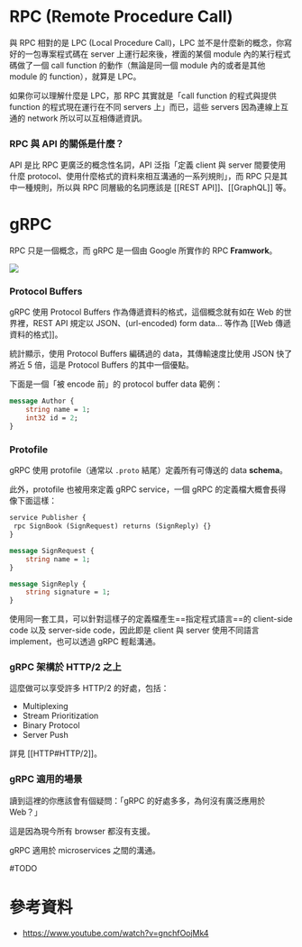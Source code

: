# RPC (Remote Procedure Call)

與 RPC 相對的是 LPC (Local Procedure Call)，LPC 並不是什麼新的概念，你寫好的一包專案程式碼在 server 上運行起來後，裡面的某個 module 內的某行程式碼做了一個 call function 的動作（無論是同一個 module 內的或者是其他 module 的 function），就算是 LPC。

如果你可以理解什麼是 LPC，那 RPC 其實就是「call function 的程式與提供 function 的程式現在運行在不同 servers 上」而已，這些 servers 因為連線上互通的 network 所以可以互相傳遞資訊。

### RPC 與 API 的關係是什麼？

API 是比 RPC 更廣泛的概念性名詞，API 泛指「定義 client 與 server 間要使用什麼 protocol、使用什麼格式的資料來相互溝通的一系列規則」，而 RPC 只是其中一種規則，所以與 RPC 同層級的名詞應該是 [[REST API]]、[[GraphQL]] 等。

# gRPC

RPC 只是一個概念，而 gRPC 是一個由 Google 所實作的 RPC **Framwork**。

![](<https://raw.githubusercontent.com/Jamison-Chen/KM-software/master/img/Screenshot 2023-06-04 at 5.11.18 PM.png>)

### Protocol Buffers

gRPC 使用 Protocol Buffers 作為傳遞資料的格式，這個概念就有如在 Web 的世界裡，REST API 規定以 JSON、(url-encoded) form data… 等作為 [[Web 傳遞資料的格式]]。

統計顯示，使用 Protocol Buffers 編碼過的 data，其傳輸速度比使用 JSON 快了將近 5 倍，這是 Protocol Buffers 的其中一個優點。

下面是一個「被 encode 前」的 protocol buffer data 範例：

```protobuf
message Author {
    string name = 1;
    int32 id = 2;
}
```

### Protofile

gRPC 使用 protofile（通常以 `.proto` 結尾）定義所有可傳送的 data **schema**。

此外，protofile 也被用來定義 gRPC service，一個 gRPC 的定義檔大概會長得像下面這樣：

```protobuf
service Publisher {
 rpc SignBook (SignRequest) returns (SignReply) {}
}

message SignRequest {
    string name = 1;
}

message SignReply {
    string signature = 1;
}
```

使用同一套工具，可以針對這樣子的定義檔產生==指定程式語言==的 client-side code 以及 server-side code，因此即是 client 與 server 使用不同語言 implement，也可以透過 gRPC 輕鬆溝通。

### gRPC 架構於 HTTP/2 之上

這麼做可以享受許多 HTTP/2 的好處，包括：

- Multiplexing
- Stream Prioritization
- Binary Protocol
- Server Push

詳見 [[HTTP#HTTP/2]]。

### gRPC 適用的場景

讀到這裡的你應該會有個疑問：「gRPC 的好處多多，為何沒有廣泛應用於 Web？」

這是因為現今所有 browser 都沒有支援。

gRPC 適用於 microservices 之間的溝通。

#TODO 

# 參考資料

- <https://www.youtube.com/watch?v=gnchfOojMk4>
